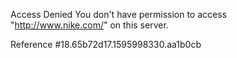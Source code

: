 Access Denied You don't have permission to access "http://www.nike.com/" on this server.

Reference #18.65b72d17.1595998330.aa1b0cb